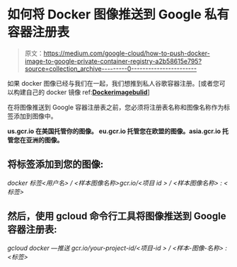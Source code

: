 # 如何将 Docker 图像推送到 Google 私有容器注册表

> 原文：<https://medium.com/google-cloud/how-to-push-docker-image-to-google-private-container-registry-a2b58615e795?source=collection_archive---------0----------------------->

如果 docker 图像已经与我们在一起，我们想推到私人谷歌容器注册。[或者您可以构建自己的 docker 镜像 ref:[**Dockerimagebulid**](https://docs.docker.com/engine/reference/builder/)]

在将图像推送到 Google 容器注册表之前，您必须将注册表名称和图像名称作为标签添加到图像中。

**us.gcr.io 在美国托管你的图像。
eu.gcr.io 托管您在欧盟的图像。asia.gcr.io 托管您在亚洲的图像。**

## 将标签添加到您的图像:

*docker 标签<用户名> / <样本图像名称>gcr.io/<项目 id > / <样本图像名称> : <标签>*

## 然后，使用 gcloud 命令行工具将图像推送到 Google 容器注册表:

*gcloud docker —推送 gcr.io/your-project-id/<项目-id > / <样本-图像-名称> : <标签>*